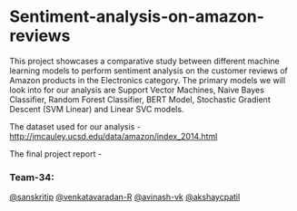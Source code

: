 # Sentiment-analysis-on-amazon-reviews

This project showcases a comparative study between different machine learning models to perform sentiment analysis on the customer reviews of Amazon products in the Electronics category. The primary models we will look into for our analysis are Support Vector Machines, Naive Bayes Classifier, Random Forest Classifier, BERT Model, Stochastic Gradient Descent (SVM Linear) and Linear SVC models.

The dataset used for our analysis - http://jmcauley.ucsd.edu/data/amazon/index_2014.html

The final project report - 

### Team-34: <br>
[@sanskritip](https://github.com/sanskritip)
[@venkatavaradan-R](https://github.com/Venkatavaradan-R)
[@avinash-vk](https://github.com/avinash-vk)
[@akshaycpatil](https://github.com/akshaycpatil)
